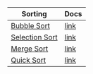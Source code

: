 | Sorting                                                                                                                             	| Docs                                                                                     	|
|-------------------------------------------------------------------------------------------------------------------------------------	|------------------------------------------------------------------------------------------	|
| [Bubble Sort](https://github.com/foureyez/MyExperimentsWithJava/blob/master/src/main/java/com/algorithm/sort/BubbleSort.java)       	| [ link ](https://foureyez.github.io/MyExperimentsWithJava/algo/bubble-sort)    	|
| [Selection Sort](https://github.com/foureyez/MyExperimentsWithJava/blob/master/src/main/java/com/algorithm/sort/SelectionSort.java) 	| [ link ](https://foureyez.github.io/MyExperimentsWithJava/algo/selection-sort) 	|
| [Merge Sort](https://github.com/foureyez/MyExperimentsWithJava/blob/master/src/main/java/com/algorithm/sort/MergeSort.java)         	| [ link ](https://foureyez.github.io/MyExperimentsWithJava/algo/merge-sort)     	|
| [Quick Sort](https://github.com/foureyez/MyExperimentsWithJava/blob/master/src/main/java/com/algorithm/sort/QuickSort.java)         	| [ link ](https://foureyez.github.io/MyExperimentsWithJava/algo/quick-sort)     	|